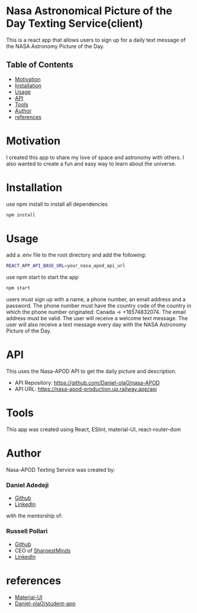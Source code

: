 # Nasa Astronomical Picture of the Day Texting Service(client)

This is a react app that allows users to sign up for a daily text message of the NASA Astronomy Picture of the Day.

## Table of Contents

- [Motivation](#motivation)
- [Installation](#installation)
- [Usage](#usage)
- [API](#api)
- [Tools](#tools)
- [Author](#author)
- [references](#references)

# Motivation

I created this app to share my love of space and astronomy with others. I also wanted to create a fun and easy way to learn about the universe.

# Installation

use npm install to install all dependencies

```bash
npm install
```

# Usage

add a .env file to the root directory and add the following:

```bash
REACT_APP_API_BASE_URL=your_nasa_apod_api_url
```

use npm start to start the app

```bash
npm start
```

users must sign up with a name, a phone number, an email address and a password. The phone number must have the country code of the country in which the phone number originated: Canada -> +16574832074. The email address must be valid. The user will receive a welcome text message. The user will also receive a text message every day with the NASA Astronomy Picture of the Day.

# API

This uses the Nasa-APOD API to get the daily picture and description.

- API Repository: https://github.com/Daniel-olaO/nasa-APOD
- API URL: https://nasa-apod-production.up.railway.app/api

# Tools

This app was created using React, ESlint, material-UI, react-router-dom

# Author

Nasa-APOD Texting Service was created by:

### Daniel Adedeji

- [Github](https://github.com/Daniel-olaO)
- [LinkedIn](https://www.linkedin.com/in/daniel-adedeji-1a996220a/)

with the mentorship of:

### Russell Pollari

- [Github](https://github.com/Russell-Pollari)
- CEO of [SharpestMinds](https://www.sharpestminds.com/)
- [LinkedIn](https://www.linkedin.com/in/russell-pollari/)

# references

- [Material-UI](https://material-ui.com/)
- [Daniel-olaO/student-app](https://github.com/Daniel-olaO/student-app)
